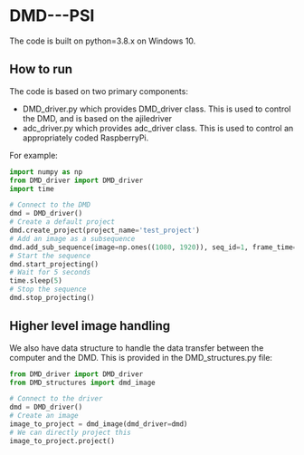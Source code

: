 # DMD---PSI

The code is built on python=3.8.x on Windows 10. 

## How to run
The code is based on two primary components:
- DMD_driver.py which provides DMD_driver class. This is used to control the DMD,
and is based on the ajiledriver
- adc_driver.py which provides adc_driver class. This is used to control an appropriately
coded RaspberryPi.

For example:

```python
import numpy as np
from DMD_driver import DMD_driver
import time

# Connect to the DMD
dmd = DMD_driver()
# Create a default project
dmd.create_project(project_name='test_project')
# Add an image as a subsequence
dmd.add_sub_sequence(image=np.ones((1080, 1920)), seq_id=1, frame_time=1000)
# Start the sequence
dmd.start_projecting()
# Wait for 5 seconds
time.sleep(5)
# Stop the sequence
dmd.stop_projecting()
```
## Higher level image handling

We also have data structure to handle the data transfer between the computer and the DMD.
This is provided in the DMD_structures.py file:

```python
from DMD_driver import DMD_driver
from DMD_structures import dmd_image

# Connect to the driver
dmd = DMD_driver()
# Create an image
image_to_project = dmd_image(dmd_driver=dmd)
# We can directly project this
image_to_project.project()
```
